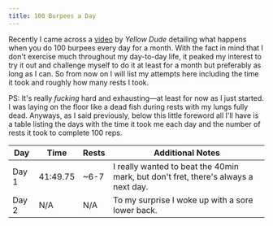 ```yaml
---
title: 100 Burpees a Day
---
```

Recently I came across a [video](https://www.youtube.com/watch?v=-ensdxFTLGk) by _Yellow Dude_ detailing what happens when you do 100 burpees every day for a month. With the fact in mind that I don't exercise much throughout my day-to-day life, it peaked my interest to try it out and challenge myself to do it at least for a month but preferably as long as I can. So from now on I will list my attempts here including the time it took and roughly how many rests I took.

PS: It's really _fucking_ hard and exhausting—at least for now as I just started. I was laying on the floor like a dead fish during rests with my lungs fully dead. Anyways, as I said previously, below this little foreword all I'll have is a table listing the days with the time it took me each day and the number of rests it took to complete 100 reps.


| Day   | Time     | Rests | Additional Notes                                                                   |
| ----- | -------- | ----- | ---------------------------------------------------------------------------------- |
| Day 1 | 41:49.75 | ~6-7  | I really wanted to beat the 40min mark, but don't fret, there's always a next day. |
| Day 2 | N/A      | N/A   | To my surprise I woke up with a sore lower back.                                   |
